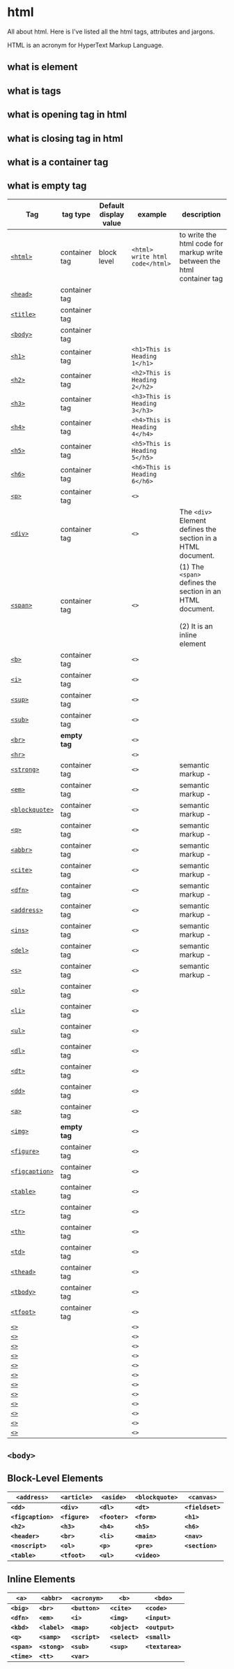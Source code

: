 # html
All about html. Here is I've listed all the html tags, attributes and jargons.

HTML is an acronym for HyperText Markup Language.
## what is element
## what is tags
## what is opening tag in html 
## what is closing tag in html
## what is a container tag 
## what is empty tag

| Tag | tag type | Default display value | example | description |
| --- |----------| ----- | ------- | ----------- |
| [`<html>`]() | container tag | block level | ` <html> write html code</html> ` | to write the html code for markup write between the html container tag |
| [`<head>`]() | container tag |  |  |  |
| [`<title>`]() | container tag |  |  |  |
| [`<body>`]() | container tag |  |  |  |
| [`<h1>`]() | container tag |  | `<h1>This is Heading 1</h1>` |  |
| [`<h2>`]() | container tag |  | `<h2>This is Heading 2</h2>` |  |
| [`<h3>`]() | container tag |  | `<h3>This is Heading 3</h3>` |  |
| [`<h4>`]() | container tag |  | `<h4>This is Heading 4</h4>` |  |
| [`<h5>`]() | container tag |  | `<h5>This is Heading 5</h5>` |  |
| [`<h6>`]() | container tag |  | `<h6>This is Heading 6</h6>` |  |
| [`<p>`]()  | container tag |  | `<>` |  |
| [`<div>`]()  | container tag |  | `<>` | The `<div>` Element defines the section in a HTML document. |
| [`<span>`]()  | container tag |  | `<>` | (1) The `<span>` defines the section in an HTML document. <br><br> (2) It is an inline element |
| [`<b>`]() | container tag |  | `<>` |  |
| [`<i>`]() | container tag |  | `<>` |  |
| [`<sup>`]() | container tag |  | `<>` |  |
| [`<sub>`]() | container tag |  | `<>` |  |
| [`<br>`]() | **empty tag** |  | `<>` |  |
| [`<hr>`]() |  |  | `<>` |  |
| [`<strong>`]() | container tag |  | `<>` |semantic markup -  |
| [`<em>`]() | container tag |  | `<>` | semantic markup - |
| [`<blockquote>`]() | container tag |  | `<>` | semantic markup - |
| [`<q>`]() | container tag |  | `<>` | semantic markup - |
| [`<abbr>`]() | container tag |  | `<>` | semantic markup -  |
| [`<cite>`]() | container tag |  | `<>` | semantic markup -  |
| [`<dfn>`]() | container tag |  | `<>` | semantic markup -  |
| [`<address>`]() | container tag |  | `<>` | semantic markup -  |
| [`<ins>`]() | container tag |  | `<>` | semantic markup -  |
| [`<del>`]() | container tag |  | `<>` | semantic markup -  |
| [`<s>`]() | container tag |  | `<>` | semantic markup -  |
| [`<ol>`]() | container tag |  | `<>` |  |
| [`<li>`]() | container tag |  | `<>` |  |
| [`<ul>`]() | container tag |  | `<>` |  |
| [`<dl>`]() | container tag |  | `<>` |  |
| [`<dt>`]() | container tag |  | `<>` |  |
| [`<dd>`]() | container tag |  | `<>` |  |
| [`<a>`]() | container tag |  | `<>` |  |
| [`<img>`]() | **empty tag** |  | `<>` |  |
| [`<figure>`]() | container tag |  | `<>` |  |
| [`<figcaption>`]() | container tag |  | `<>` |  |
| [`<table>`]() | container tag |  | `<>` |  |
| [`<tr>`]() | container tag |  | `<>` |  |
| [`<th>`]() | container tag |  | `<>` |  |
| [`<td>`]() | container tag |  | `<>` |  |
| [`<thead>`]() | container tag |  | `<>` |  |
| [`<tbody>`]() | container tag |  | `<>` |  |
| [`<tfoot>`]() | container tag |  | `<>` |  |
| [`<>`]() |  |  | `<>` |  |
| [`<>`]() |  |  | `<>` |  |
| [`<>`]() |  |  | `<>` |  |
| [`<>`]() |  |  | `<>` |  |
| [`<>`]() |  |  | `<>` |  |
| [`<>`]() |  |  | `<>` |  |
| [`<>`]() |  |  | `<>` |  |
| [`<>`]() |  |  | `<>` |  |
| [`<>`]() |  |  | `<>` |  |
| [`<>`]() |  |  | `<>` |  |
| [`<>`]() |  |  | `<>` |  |
| [`<>`]() |  |  | `<>` |  |


## `<body>`

## Block-Level Elements

| `<address>` | `<article>` | `<aside>` | `<blockquote>` | `<canvas>` |
| --- | --- | --- | --- | --- |
| **`<dd>`** | **`<div>`** | **`<dl>`** | **`<dt>`** | **`<fieldset>`** |
| **`<figcaption>`** | **`<figure>`** | **`<footer>`** | **`<form>`** | **`<h1>`** |
| **`<h2>`** | **`<h3>`** | **`<h4>`** | **`<h5>`** | **`<h6>`** |
| **`<header>`** | **`<br>`** | **`<li>`** | **`<main>`** | **`<nav>`** |
| **`<noscript>`** | **`<ol>`** | **`<p>`** | **`<pre>`** | **`<section>`** |
| **`<table>`** | **`<tfoot>`** | **`<ul>`** | **`<video>`** | |



## Inline Elements

| `<a>` | `<abbr>` | `<acronym>` | `<b>` | `<bdo>` |
| --- | --- | --- | --- | --- |
| **`<big>`** | **`<br>`** | **`<button>`** | **`<cite>`** | **`<code>`** |
| **`<dfn>`** | **`<em>`** | **`<i>`** | **`<img>`** | **`<input>`** |
| **`<kbd>`** | **`<label>`** | **`<map>`** | **`<object>`** | **`<output>`** |
| **`<q>`** | **`<samp>`** | **`<script>`** | **`<select>`** | **`<small>`** |
| **`<span>`** | **`<stong>`** | **`<sub>`** | **`<sup>`** | **`<textarea>`** |
| **`<time>`** | **`<tt>`** | **`<var>`** |  |  |

